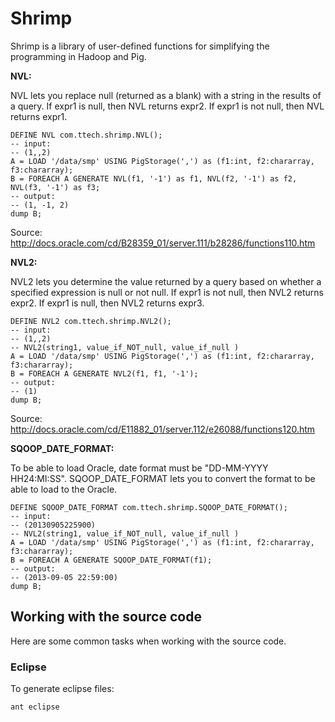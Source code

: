 Shrimp
======

Shrimp is a library of user-defined functions for simplifying the programming in Hadoop and Pig.
</p>
</p>
<b>NVL:</b></p>
NVL lets you replace null (returned as a blank) with a string in the results of a query. 
If expr1 is null, then NVL returns expr2. If expr1 is not null, then NVL returns expr1.

    DEFINE NVL com.ttech.shrimp.NVL();
    -- input:
    -- (1,,2)
    A = LOAD '/data/smp' USING PigStorage(',') as (f1:int, f2:chararray, f3:chararray);
    B = FOREACH A GENERATE NVL(f1, '-1') as f1, NVL(f2, '-1') as f2, NVL(f3, '-1') as f3;
    -- output:
    -- (1, -1, 2)
    dump B;


Source: http://docs.oracle.com/cd/B28359_01/server.111/b28286/functions110.htm

<b>NVL2:</b></p>
NVL2 lets you determine the value returned by a query based on whether a specified expression is null or not null. 
If expr1 is not null, then NVL2 returns expr2. If expr1 is null, then NVL2 returns expr3.

    DEFINE NVL2 com.ttech.shrimp.NVL2();
    -- input:
    -- (1,,2)
    -- NVL2(string1, value_if_NOT_null, value_if_null )
    A = LOAD '/data/smp' USING PigStorage(',') as (f1:int, f2:chararray, f3:chararray);
    B = FOREACH A GENERATE NVL2(f1, f1, '-1');
    -- output:
    -- (1)
    dump B;

Source: http://docs.oracle.com/cd/E11882_01/server.112/e26088/functions120.htm


<b>SQOOP_DATE_FORMAT:</b></p>
To be able to load Oracle, date format must be "DD-MM-YYYY HH24:MI:SS".
SQOOP_DATE_FORMAT lets you to convert the format to be able to load to the Oracle.

    DEFINE SQOOP_DATE_FORMAT com.ttech.shrimp.SQOOP_DATE_FORMAT();
    -- input:
    -- (20130905225900)
    -- NVL2(string1, value_if_NOT_null, value_if_null )
    A = LOAD '/data/smp' USING PigStorage(',') as (f1:int, f2:chararray, f3:chararray);
    B = FOREACH A GENERATE SQOOP_DATE_FORMAT(f1);
    -- output:
    -- (2013-09-05 22:59:00)
    dump B;


## Working with the source code

Here are some common tasks when working with the source code.

### Eclipse

To generate eclipse files:

    ant eclipse
